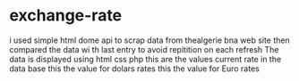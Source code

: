 # exchange-rate
 
i used simple html dome api to scrap data from thealgerie bna web site then 
 compared the data wi th last entry to avoid repitition on each refresh 
The data is displayed using html css php 
this are the values current rate  in the data base 
this the value for   dolars rates 
this the value for Euro  rates
